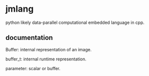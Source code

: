 # jmlang
python likely data-parallel computational embedded  language in cpp.


## documentation

Buffer: internal representation of an image.

buffer_t: internal runtime representation.

parameter: scalar or buffer.